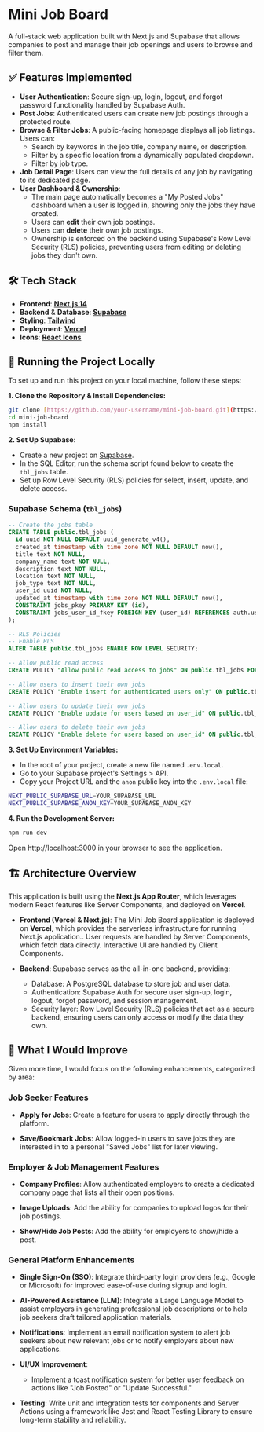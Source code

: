 # Mini Job Board

A full-stack web application built with Next.js and Supabase that allows companies to post and manage their job openings and users to browse and filter them.

## ✅ Features Implemented

* **User Authentication**: Secure sign-up, login, logout, and forgot password functionality handled by Supabase Auth.
* **Post Jobs**: Authenticated users can create new job postings through a protected route.
* **Browse & Filter Jobs**: A public-facing homepage displays all job listings. Users can:
    * Search by keywords in the job title, company name, or description.
    * Filter by a specific location from a dynamically populated dropdown.
    * Filter by job type.
* **Job Detail Page**: Users can view the full details of any job by navigating to its dedicated page.
* **User Dashboard & Ownership**:
    * The main page automatically becomes a "My Posted Jobs" dashboard when a user is logged in, showing only the jobs they have created.
    * Users can **edit** their own job postings.
    * Users can **delete** their own job postings.
    * Ownership is enforced on the backend using Supabase's Row Level Security (RLS) policies, preventing users from editing or deleting jobs they don't own.

## 🛠️ Tech Stack
* **Frontend**: [**Next.js 14**](https://nextjs.org/)
* **Backend** & **Database**: [**Supabase**](https://supabase.io/)
* **Styling**: [**Tailwind**](https://tailwindcss.com/)
* **Deployment**: [**Vercel**](https://vercel.com/)
* **Icons**: [**React Icons**](https://react-icons.github.io/react-icons/)

## 🚀 Running the Project Locally

To set up and run this project on your local machine, follow these steps:

**1. Clone the Repository & Install Dependencies:**

```bash
git clone [https://github.com/your-username/mini-job-board.git](https://github.com/your-username/mini-job-board.git)
cd mini-job-board
npm install
```

**2. Set Up Supabase:**

* Create a new project on [Supabase](https://app.supabase.io/).
* In the SQL Editor, run the schema script found below to create the `tbl_jobs` table.
* Set up Row Level Security (RLS) policies for select, insert, update, and delete access.

### Supabase Schema (`tbl_jobs`)
```sql
-- Create the jobs table
CREATE TABLE public.tbl_jobs (
  id uuid NOT NULL DEFAULT uuid_generate_v4(),
  created_at timestamp with time zone NOT NULL DEFAULT now(),
  title text NOT NULL,
  company_name text NOT NULL,
  description text NOT NULL,
  location text NOT NULL,
  job_type text NOT NULL,
  user_id uuid NOT NULL,
  updated_at timestamp with time zone NOT NULL DEFAULT now(),
  CONSTRAINT jobs_pkey PRIMARY KEY (id),
  CONSTRAINT jobs_user_id_fkey FOREIGN KEY (user_id) REFERENCES auth.users(id) ON DELETE CASCADE
);

-- RLS Policies
-- Enable RLS
ALTER TABLE public.tbl_jobs ENABLE ROW LEVEL SECURITY;

-- Allow public read access
CREATE POLICY "Allow public read access to jobs" ON public.tbl_jobs FOR SELECT USING (true);

-- Allow users to insert their own jobs
CREATE POLICY "Enable insert for authenticated users only" ON public.tbl_jobs FOR INSERT TO authenticated WITH CHECK (auth.uid() = user_id);

-- Allow users to update their own jobs
CREATE POLICY "Enable update for users based on user_id" ON public.tbl_jobs FOR UPDATE TO authenticated USING (auth.uid() = user_id) WITH CHECK (auth.uid() = user_id);

-- Allow users to delete their own jobs
CREATE POLICY "Enable delete for users based on user_id" ON public.tbl_jobs FOR DELETE TO authenticated USING (auth.uid() = user_id);
```

**3. Set Up Environment Variables:**

* In the root of your project, create a new file named `.env.local`.
* Go to your Supabase project's Settings > API.
* Copy your Project URL and the `anon` public key into the `.env.local` file:
```bash
NEXT_PUBLIC_SUPABASE_URL=YOUR_SUPABASE_URL
NEXT_PUBLIC_SUPABASE_ANON_KEY=YOUR_SUPABASE_ANON_KEY
```

**4. Run the Development Server:**
```bash
npm run dev
```
Open http://localhost:3000 in your browser to see the application.

## 🏗️ Architecture Overview

This application is built using the **Next.js App Router**, which leverages modern React features like Server Components, and deployed on **Vercel**.

* **Frontend (Vercel & Next.js)**: The Mini Job Board application is deployed on **Vercel**, which provides the serverless infrastructure for running Next.js application.. User requests are handled by Server Components, which fetch data directly. Interactive UI are handled by Client Components.

* **Backend**: Supabase serves as the all-in-one backend, providing:
  * Database: A PostgreSQL database to store job and user data.
  * Authentication: Supabase Auth for secure user sign-up, login, logout, forgot password, and session management.
  * Security layer: Row Level Security (RLS) policies that act as a secure backend, ensuring users can only access or modify the data they own.

## 🌟 What I Would Improve

Given more time, I would focus on the following enhancements, categorized by area:

### **Job Seeker Features**

* **Apply for Jobs**: Create a feature for users to apply directly through the platform.

* **Save/Bookmark Jobs**: Allow logged-in users to save jobs they are interested in to a personal "Saved Jobs" list for later viewing.

### **Employer & Job Management Features**

* **Company Profiles**: Allow authenticated employers to create a dedicated company page that lists all their open positions.

* **Image Uploads**: Add the ability for companies to upload logos for their job postings.

* **Show/Hide Job Posts**: Add the ability for employers to show/hide a post.

### **General Platform Enhancements**

* **Single Sign-On (SSO)**: Integrate third-party login providers (e.g., Google or Microsoft) for improved ease-of-use during signup and login.

* **AI-Powered Assistance (LLM)**: Integrate a Large Language Model to assist employers in generating professional job descriptions or to help job seekers draft tailored application materials.

* **Notifications**: Implement an email notification system to alert job seekers about new relevant jobs or to notify employers about new applications.

* **UI/UX Improvement**:
  * Implement a toast notification system for better user feedback on actions like "Job Posted" or "Update Successful."

* **Testing**: Write unit and integration tests for components and Server Actions using a framework like Jest and React Testing Library to ensure long-term stability and reliability.
